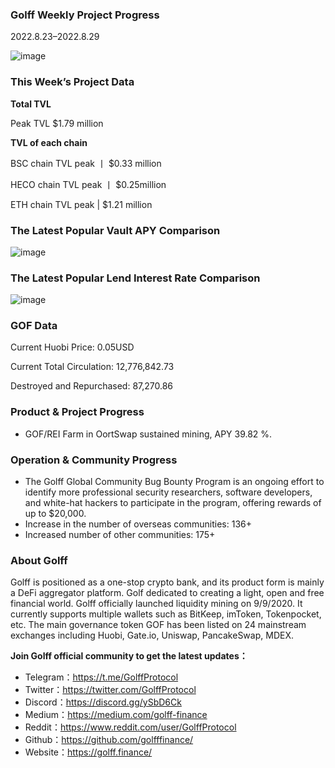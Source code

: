 ### Golff Weekly Project Progress

2022.8.23–2022.8.29

![image](https://docs.golff.com/blog/page/week75/4.jpg)

### This Week’s Project Data

**Total TVL**

Peak TVL $1.79 million

**TVL of each chain**

BSC chain TVL peak 丨 $0.33 million

HECO chain TVL peak 丨 $0.25million

ETH chain TVL peak | $1.21 million

### The Latest Popular Vault APY Comparison

![image](https://docs.golff.com/blog/page/week75/5.jpg)

### The Latest Popular Lend Interest Rate Comparison

![image](https://docs.golff.com/blog/page/week75/6.jpg)

### GOF Data

Current Huobi Price: 0.05USD

Current Total Circulation: 12,776,842.73

Destroyed and Repurchased: 87,270.86

### Product & Project Progress

- GOF/REI Farm in OortSwap sustained mining, APY 39.82 %.

### Operation & Community Progress

- The Golff Global Community Bug Bounty Program is an ongoing effort to identify more professional security researchers, software developers, and white-hat hackers to participate in the program, offering rewards of up to $20,000.
- Increase in the number of overseas communities: 136+
- Increased number of other communities: 175+

### About Golff

Golff is positioned as a one-stop crypto bank, and its product form is mainly a DeFi aggregator platform. Golf dedicated to creating a light, open and free financial world. Golff officially launched liquidity mining on 9/9/2020. It currently supports multiple wallets such as BitKeep, imToken, Tokenpocket, etc. The main governance token GOF has been listed on 24 mainstream exchanges including Huobi, Gate.io, Uniswap, PancakeSwap, MDEX.

**Join Golff official community to get the latest updates：**

- Telegram：https://t.me/GolffProtocol
- Twitter：https://twitter.com/GolffProtocol
- Discord：https://discord.gg/ySbD6Ck
- Medium：https://medium.com/golff-finance
- Reddit：https://www.reddit.com/user/GolffProtocol
- Github：https://github.com/golfffinance/
- Website：https://golff.finance/